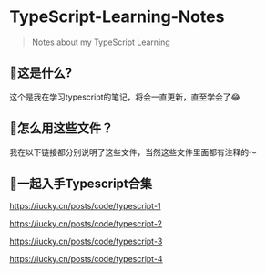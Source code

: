 # TypeScript-Learning-Notes

> Notes about my TypeScript Learning

## 🌯这是什么?

这个是我在学习typescript的笔记，将会一直更新，直至学会了😂

## 🥴怎么用这些文件？

我在以下链接都分别说明了这些文件，当然这些文件里面都有注释的～

## 🎂一起入手Typescript合集

https://iucky.cn/posts/code/typescript-1

https://iucky.cn/posts/code/typescript-2

https://iucky.cn/posts/code/typescript-3

https://iucky.cn/posts/code/typescript-4